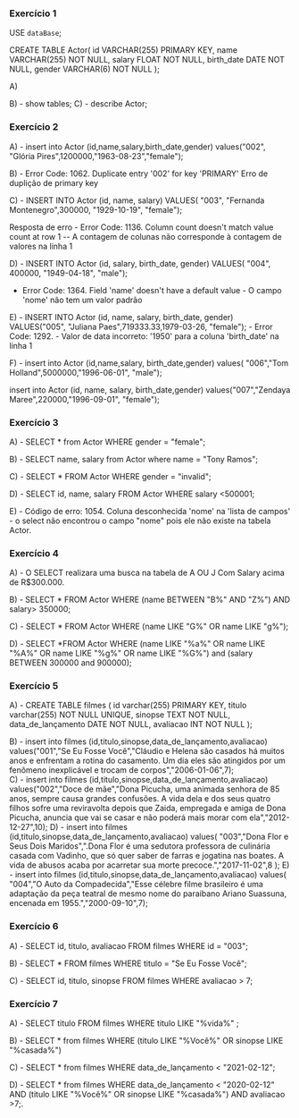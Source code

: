 ### Exercício 1
USE `dataBase`;

CREATE TABLE Actor( 
id VARCHAR(255) PRIMARY KEY,
name VARCHAR(255) NOT NULL,
salary FLOAT NOT NULL,
birth_date DATE NOT NULL,
gender VARCHAR(6) NOT NULL
); 

A)


B) - show tables;
C) - describe Actor;


### Exercício 2

A) - insert into Actor (id,name,salary,birth_date,gender)
values("002", "Glória Pires",1200000,"1963-08-23","female");

B) - Error Code: 1062. Duplicate entry '002' for key 'PRIMARY'
Erro de duplição de primary key

C) - INSERT INTO Actor (id, name, salary) VALUES(
  "003", "Fernanda Montenegro",300000, "1929-10-19",
 "female");

 Resposta de erro - Error Code: 1136. Column count doesn't match value count at row 1 -- 
A contagem de colunas não corresponde à contagem de valores na linha 1


D) - INSERT INTO Actor (id, salary, birth_date, gender)
VALUES( "004", 400000, "1949-04-18", "male");
- Error Code: 1364. Field 'name' doesn't have a default value -  O campo 'nome' não tem um valor padrão



E) - INSERT INTO Actor (id, name, salary, birth_date, gender)
VALUES("005", "Juliana Paes",719333.33,1979-03-26, 
  "female"); - Error Code: 1292.  - Valor de data incorreto: '1950' para a coluna 'birth_date' na linha 1

F) - insert into Actor (id,name,salary, birth_date,gender)
values( "006","Tom Holland",5000000,"1996-06-01",
"male");

insert into Actor (id, name, salary, birth_date,gender)
values("007","Zendaya Maree",220000,"1996-09-01",
"female");

### Exercício 3

A) - SELECT * from Actor WHERE gender = "female";

B) - SELECT name, salary from Actor where name = "Tony Ramos";

C) - SELECT * FROM Actor WHERE gender = "invalid";

D) - SELECT id, name, salary FROM Actor WHERE salary <500001;

E) - Código de erro: 1054. Coluna desconhecida 'nome' na 'lista de campos' - o select não encontrou o campo "nome" pois ele não existe na tabela Actor.

### Exercício 4

A) - O SELECT realizara uma busca na tabela de A OU J Com Salary acima de R$300.000.

B) - SELECT * FROM Actor 
WHERE (name BETWEEN "B%" AND "Z%") AND salary> 350000;

C) - SELECT * FROM Actor 
WHERE (name LIKE "G%" OR name LIKE "g%");

D) - SELECT *FROM Actor WHERE (name LIKE "%a%" OR name LIKE "%A%" OR name LIKE "%g%" OR name LIKE "%G%") and (salary BETWEEN 300000 and  900000);
### Exercício 5

 A) - CREATE TABLE filmes (
id varchar(255)	PRIMARY KEY,
titulo varchar(255) NOT NULL UNIQUE,
sinopse TEXT NOT NULL,
data_de_lançamento DATE NOT NULL,
avaliacao INT NOT NULL
);

B) - insert into filmes (id,titulo,sinopse,data_de_lançamento,avaliacao)
values("001","Se Eu Fosse Você","Cláudio e Helena são casados há muitos anos e enfrentam a rotina do casamento. 
Um dia eles são atingidos por um fenômeno inexplicável e trocam de corpos","2006-01-06",7);  
C) - insert into filmes (id,titulo,sinopse,data_de_lançamento,avaliacao)
values("002","Doce de mãe","Dona Picucha, uma animada senhora de 85 anos, sempre causa grandes confusões. A vida dela e dos seus quatro filhos sofre uma reviravolta depois que Zaida, empregada e amiga de Dona Picucha, anuncia que vai se casar
e não poderá mais morar com ela","2012-12-27",10);
D) - insert into filmes (id,titulo,sinopse,data_de_lançamento,avaliacao)
values(
"003","Dona Flor e Seus Dois Maridos",".Dona Flor é uma sedutora professora
 de culinária casada com Vadinho, que só quer saber de farras e jogatina nas boates.
 A vida de abusos acaba por acarretar sua morte precoce.","2017-11-02",8
);
E) - insert into filmes (id,titulo,sinopse,data_de_lançamento,avaliacao)
values(
"004","O Auto da Compadecida","Esse célebre filme brasileiro é uma adaptação da
 peça teatral de mesmo nome do 
paraibano Ariano Suassuna, encenada em 1955.","2000-09-10",7);



### Exercício 6

A) - SELECT id, titulo, avaliacao FROM filmes WHERE id = "003";

B) - SELECT * FROM filmes WHERE titulo = "Se Eu Fosse Você";

C) - SELECT id, titulo, sinopse FROM filmes WHERE avaliacao > 7;

### Exercício 7

A) - SELECT titulo FROM filmes WHERE titulo LIKE "%vida%" ;

B) - SELECT * from filmes WHERE (titulo LIKE "%Você%" OR sinopse LIKE "%casada%")

C) - SELECT * from filmes WHERE data_de_lançamento < "2021-02-12";

D) - SELECT * from filmes WHERE data_de_lançamento < "2020-02-12" AND (titulo LIKE "%Você%" OR sinopse LIKE "%casada%") AND avaliacao >7;.